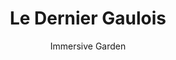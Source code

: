 ---
title: 'Le Dernier Gaulois'
author: Immersive Garden
project_image_path: '/images/gallery/le-dernier-gaulois.jpeg'
external_url: 'http://lederniergaulois.nouvelles-ecritures.francetv.fr/'
---
